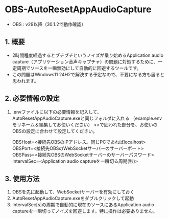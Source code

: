
# OBS-AutoResetAppAudioCapture

* OBS : v29以降（30.1.2で動作確認）

## 1. 概要

* 2時間程度経過するとブチブチというノイズが乗り始めるApplication audio capture（アプリケーション音声キャプチャ）の問題に対処するために、一定周期でソースを一瞬無効にして自動的に回避するツールです。
* この問題はWindows11 24H2で解決する予定なので、不要になる方も居ると思われます。


## 2. 必要情報の設定

1. .envファイルに以下の必要情報を記入して、AutoResetAppAudioCapture.exeと同じフォルダに入れる
   （example.envをリネーム＆編集してお使いください）
   <>で囲われた部分を、お使いのOBSの設定に合わせて設定してください。

   OBSHost=<接続先OBSのIPアドレス。同じPCであればlocalhost>
   OBSPort=<接続先OBSのWebSocketサーバーのサーバーポート>
   OBSPass=<接続先OBSのWebSocketサーバーのサーバーパスワード>
   IntervalSec=<Application audio captureを一瞬切る周期(秒)>

## 3. 使用方法

1. OBSを先に起動して、WebSocketサーバーを有効にしておく
2. AutoResetAppAudioCapture.exeをダブルクリックして起動
3. IntervalSec[s]の周期で自動的に現在のソースにあるApplication audio captureを一瞬切ってノイズを回避します。特に操作は必要ありません。

